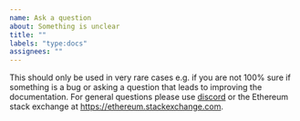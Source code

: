 ```yaml
---
name: Ask a question
about: Something is unclear
title: ""
labels: "type:docs"
assignees: ""
---
```


This should only be used in very rare cases e.g. if you are not 100% sure if something is a bug or asking a question that leads to improving the documentation. For general questions please use [discord](https://discord.gg/nthXNEv) or the Ethereum stack exchange at https://ethereum.stackexchange.com.
